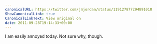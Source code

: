 ```yaml
---
canonicalURL: https://twitter.com/jmjordan/status/119127877294891010
ShowCanonicalLink: true
CanonicalLinkText: View original on
date: 2011-09-28T19:14:33+00:00
---
```

I am easily annoyed today. Not sure why, though.